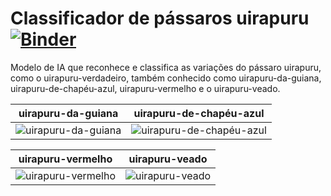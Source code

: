 # Classificador de pássaros uirapuru   [![Binder](https://mybinder.org/badge_logo.svg)](https://mybinder.org/v2/gh/Carlos-Mareco/uirapuru_ia/HEAD?urlpath=%2Fvoila%2Frender%2Fuirapuru_app.ipynb)

Modelo de IA que reconhece e classifica as variações do pássaro uirapuru, como o uirapuru-verdadeiro, também conhecido como uirapuru-da-guiana, uirapuru-de-chapéu-azul, uirapuru-vermelho e o uirapuru-veado.

| uirapuru-da-guiana | uirapuru-de-chapéu-azul |
|----------|----------|
| ![uirapuru-da-guiana](https://user-images.githubusercontent.com/57046825/154408316-c7bf73dd-2320-45f7-80f4-bb95dff19ab8.jpg) |  ![uirapuru-de-chapéu-azul](https://user-images.githubusercontent.com/57046825/154408551-2b7c38bd-6028-4f42-9a7c-dc8600f413ed.jpg) |

| uirapuru-vermelho  | uirapuru-veado |
|----------|----------|
| ![uirapuru-vermelho](https://user-images.githubusercontent.com/57046825/154409004-54162b69-3df7-44d3-ad66-81596bd1cb61.jpg) | ![uirapuru-veado ](https://user-images.githubusercontent.com/57046825/154409279-60a2010b-fdb9-4bd5-8e5c-71e37d0718fe.jpg) |
